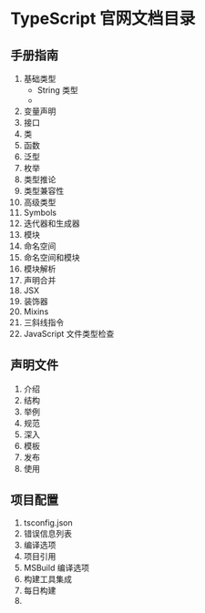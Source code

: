# TypeScript 官网文档目录

## 手册指南
1. 基础类型
    + String 类型
    + 
1. 变量声明
1. 接口
1. 类
1. 函数
1. 泛型
1. 枚举
1. 类型推论
1. 类型兼容性
1. 高级类型
1. Symbols
1. 迭代器和生成器
1. 模块
1. 命名空间
1. 命名空间和模块
1. 模块解析
1. 声明合并
1. JSX
1. 装饰器
1. Mixins
1. 三斜线指令
1. JavaScript 文件类型检查


## 声明文件
1. 介绍
1. 结构
1. 举例
1. 规范
1. 深入
1. 模板
1. 发布
1. 使用

## 项目配置
1. tsconfig.json
1. 错误信息列表
1. 编译选项
1. 项目引用
1. MSBuild 编译选项
1. 构建工具集成
1. 每日构建
1. 